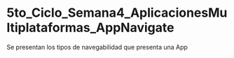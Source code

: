# 5to_Ciclo_Semana4_AplicacionesMultiplataformas_AppNavigate
Se presentan los tipos de navegabilidad que presenta una App
